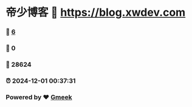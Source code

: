 # 帝少博客 :link: https://blog.xwdev.com 
### :page_facing_up: [6](https://blog.xwdev.com/tag.html) 
### :speech_balloon: 0 
### :hibiscus: 28624 
### :alarm_clock: 2024-12-01 00:37:31 
### Powered by :heart: [Gmeek](https://github.com/Meekdai/Gmeek)

